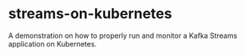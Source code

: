 # streams-on-kubernetes
A demonstration on how to properly run and monitor a Kafka Streams application on Kubernetes.
